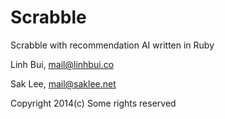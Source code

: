 Scrabble
========

Scrabble with recommendation AI written in Ruby

Linh Bui, mail@linhbui.co

Sak Lee, mail@saklee.net

Copyright 2014(c) Some rights reserved

